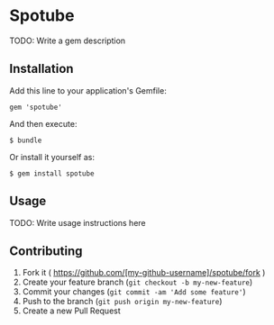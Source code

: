 # Spotube

TODO: Write a gem description

## Installation

Add this line to your application's Gemfile:

    gem 'spotube'

And then execute:

    $ bundle

Or install it yourself as:

    $ gem install spotube

## Usage

TODO: Write usage instructions here

## Contributing

1. Fork it ( https://github.com/[my-github-username]/spotube/fork )
2. Create your feature branch (`git checkout -b my-new-feature`)
3. Commit your changes (`git commit -am 'Add some feature'`)
4. Push to the branch (`git push origin my-new-feature`)
5. Create a new Pull Request
